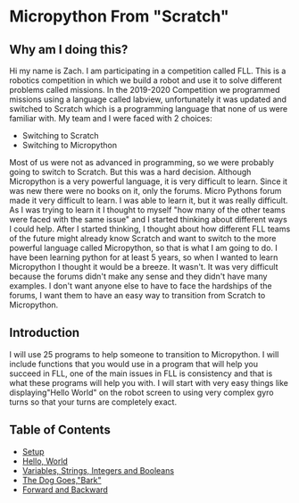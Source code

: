  
# Micropython From "Scratch"
 
## Why am I doing this?
 
Hi my name is Zach. I am participating in a competition called FLL. This is a robotics competition in which we build a robot and use it to solve different problems called missions. In the 2019-2020 Competition we programmed missions using a language called labview, unfortunately it was updated and switched to Scratch which is a programming language that none of us were familiar with. My team and I were faced with 2 choices:
 
- Switching to Scratch
- Switching to Micropython
 
Most of us were not as advanced in programming, so we were probably going to switch to Scratch. But this was a hard decision. Although Micropython is a very powerful language, it is very difficult to learn. Since it was new there were no books on it, only the forums. Micro Pythons forum made it very difficult to learn. I was able to learn it, but it was really difficult. As I was trying to learn it I thought to myself "how many of the other teams were faced with the same issue" and I started thinking about different ways I could help. After I started thinking, I thought about how different FLL teams of the future might already know Scratch and want to switch to the more powerful language called Micropython, so that is what I am going to do. I have been learning python for at least 5 years, so when I wanted to learn Micropython I thought it would be a breeze. It wasn't. It was very difficult because the forums didn't make any sense and they didn't have many examples. I don't want anyone else to have to face the hardships of the forums, I want them to have an easy way to transition from Scratch to Micropython.
 
## Introduction
 
I will use 25 programs to help someone to transition to Micropython. I will include functions that you would use in a program that will help you succeed in FLL, one of the main issues in FLL is consistency and that is what these programs will help you with. I will start with very easy things like displaying"Hello World" on the robot screen to using very complex gyro turns so that your turns are completely exact.
 
## Table of Contents
- [Setup](Setup.md)
- [Hello, World](First_Program.md)
- [Variables, Strings, Integers and Booleans](third_program.md)
- [The Dog Goes,"Bark"](Second_Program.md)
- [Forward and Backward](Fourth_Program.md)
